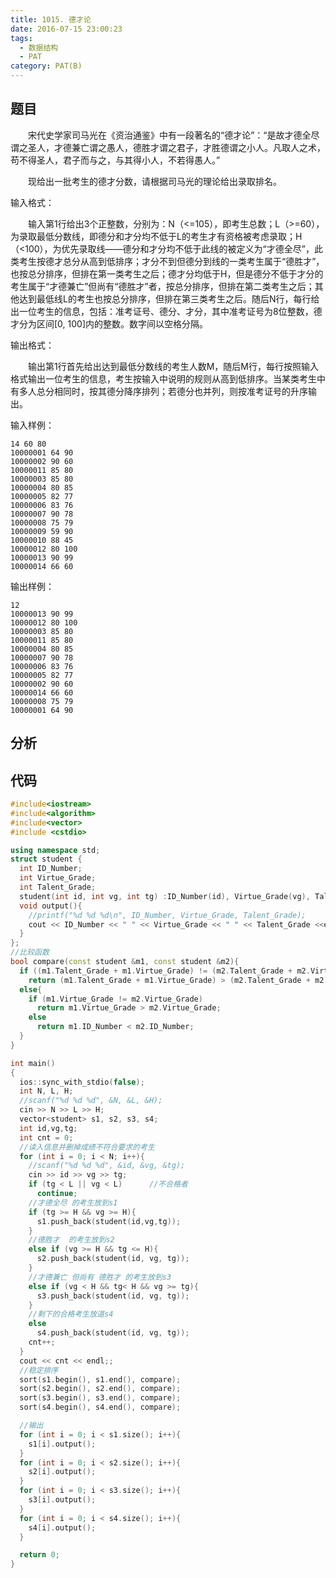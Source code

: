 ```yaml
---
title: 1015. 德才论
date: 2016-07-15 23:00:23
tags: 
  - 数据结构
  - PAT
category: PAT(B)
---
```


题目
---
&emsp;&emsp;宋代史学家司马光在《资治通鉴》中有一段著名的“德才论”：“是故才德全尽谓之圣人，才德兼亡谓之愚人，德胜才谓之君子，才胜德谓之小人。凡取人之术，苟不得圣人，君子而与之，与其得小人，不若得愚人。”

&emsp;&emsp;现给出一批考生的德才分数，请根据司马光的理论给出录取排名。

输入格式：

&emsp;&emsp;输入第1行给出3个正整数，分别为：N（<=105），即考生总数；L（>=60），为录取最低分数线，即德分和才分均不低于L的考生才有资格被考虑录取；H（<100），为优先录取线——德分和才分均不低于此线的被定义为“才德全尽”，此类考生按德才总分从高到低排序；才分不到但德分到线的一类考生属于“德胜才”，也按总分排序，但排在第一类考生之后；德才分均低于H，但是德分不低于才分的考生属于“才德兼亡”但尚有“德胜才”者，按总分排序，但排在第二类考生之后；其他达到最低线L的考生也按总分排序，但排在第三类考生之后。随后N行，每行给出一位考生的信息，包括：准考证号、德分、才分，其中准考证号为8位整数，德才分为区间[0, 100]内的整数。数字间以空格分隔。

输出格式：

&emsp;&emsp;输出第1行首先给出达到最低分数线的考生人数M，随后M行，每行按照输入格式输出一位考生的信息，考生按输入中说明的规则从高到低排序。当某类考生中有多人总分相同时，按其德分降序排列；若德分也并列，则按准考证号的升序输出。
<!-- more -->
输入样例：

	14 60 80
	10000001 64 90
	10000002 90 60
	10000011 85 80
	10000003 85 80
	10000004 80 85
	10000005 82 77
	10000006 83 76
	10000007 90 78
	10000008 75 79
	10000009 59 90
	10000010 88 45
	10000012 80 100
	10000013 90 99
	10000014 66 60
输出样例：

	12
	10000013 90 99
	10000012 80 100
	10000003 85 80
	10000011 85 80
	10000004 80 85
	10000007 90 78
	10000006 83 76
	10000005 82 77
	10000002 90 60
	10000014 66 60
	10000008 75 79
	10000001 64 90


分析
---

代码
---
```C++
#include<iostream>
#include<algorithm>
#include<vector>
#include <cstdio>

using namespace std;
struct student {
  int ID_Number;
  int Virtue_Grade;
  int Talent_Grade;
  student(int id, int vg, int tg) :ID_Number(id), Virtue_Grade(vg), Talent_Grade(tg) {}
  void output(){
    //printf("%d %d %d\n", ID_Number, Virtue_Grade, Talent_Grade);
    cout << ID_Number << " " << Virtue_Grade << " " << Talent_Grade <<endl;
  }
};
//比较函数
bool compare(const student &m1, const student &m2){
  if ((m1.Talent_Grade + m1.Virtue_Grade) != (m2.Talent_Grade + m2.Virtue_Grade))
    return (m1.Talent_Grade + m1.Virtue_Grade) > (m2.Talent_Grade + m2.Virtue_Grade);
  else{
    if (m1.Virtue_Grade != m2.Virtue_Grade)
      return m1.Virtue_Grade > m2.Virtue_Grade;
    else
      return m1.ID_Number < m2.ID_Number;
  }
}

int main()
{
  ios::sync_with_stdio(false);
  int N, L, H;
  //scanf("%d %d %d", &N, &L, &H);
  cin >> N >> L >> H;
  vector<student> s1, s2, s3, s4;
  int id,vg,tg;
  int cnt = 0;
  //读入信息并删掉成绩不符合要求的考生
  for (int i = 0; i < N; i++){
    //scanf("%d %d %d", &id, &vg, &tg);
    cin >> id >> vg >> tg;
    if (tg < L || vg < L)      //不合格者
      continue;
    //才德全尽 的考生放到s1
    if (tg >= H && vg >= H){    
      s1.push_back(student(id,vg,tg));
    }
    //德胜才  的考生放到s2
    else if (vg >= H && tg <= H){    
      s2.push_back(student(id, vg, tg));
    }
    //才德兼亡 但尚有 德胜才 的考生放到s3
    else if (vg < H && tg< H && vg >= tg){
      s3.push_back(student(id, vg, tg));
    }
    //剩下的合格考生放道s4
    else
      s4.push_back(student(id, vg, tg));
    cnt++;
  }  
  cout << cnt << endl;;
  //稳定排序
  sort(s1.begin(), s1.end(), compare);
  sort(s2.begin(), s2.end(), compare);
  sort(s3.begin(), s3.end(), compare);
  sort(s4.begin(), s4.end(), compare);

  //输出
  for (int i = 0; i < s1.size(); i++){
    s1[i].output();
  }
  for (int i = 0; i < s2.size(); i++){
    s2[i].output();
  }
  for (int i = 0; i < s3.size(); i++){
    s3[i].output();
  }
  for (int i = 0; i < s4.size(); i++){
    s4[i].output();
  }

  return 0;
}
```